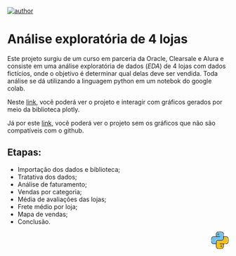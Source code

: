 [![author](https://img.shields.io/badge/author-fellipe-red.svg)](https://www.linkedin.com/in/fellipe-oliveira/)

# Análise exploratória de 4 lojas  


Este projeto surgiu de um curso em parceria da Oracle, Clearsale e Alura e consiste em uma análise exploratória de dados (_EDA_) de 4 lojas com dados fictícios, onde o objetivo é determinar qual delas deve ser vendida. 
Toda análise se dá utilizando a linguagem python em um notebok do google colab.

Neste [link](https://colab.research.google.com/drive/1nGw9r_vEslKR13PSCD2l-APMXLOUiVqe), você poderá ver o projeto e interagir com gráficos gerados por meio da biblioteca plotly.

Já por este [link](https://github.com/fellipe753/eda_lojas/blob/main/alura_store.ipynb), você poderá ver o projeto sem os gráficos que não são compatíveis com o github.


## Etapas:
* Importação dos dados e biblioteca;
* Tratativa dos dados;
* Análise de faturamento;
* Vendas por categoria;
* Média de avaliações das lojas;
* Frete médio por loja;
* Mapa de vendas;
* Conclusão.

<p align="right">
  <img src="python.png" alt="drawing" width="40">
</p>
